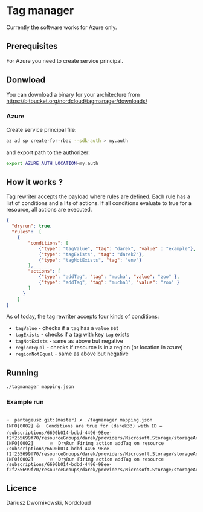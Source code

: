 # Tag manager 

Currently the software works for Azure only. 

## Prerequisites

For Azure you need to create service principal.


## Donwload

You can download a binary for your architecture from https://bitbucket.org/nordcloud/tagmanager/downloads/ 

### Azure
Create service principal file:

```bash
az ad sp create-for-rbac --sdk-auth > my.auth
```

and export path to the authorizer:

```bash
export AZURE_AUTH_LOCATION=my.auth
```

## How it works ?

Tag rewriter accepts the payload where rules are defined. Each rule has a list of conditions and a lits of actions. If all conditions evaluate to true for a resource, all actions are executed. 

```json
{
  "dryrun": true,
  "rules":  [
    {
        "conditions": [
            {"type": "tagValue", "tag": "darek", "value" : "example"},
            {"type": "tagExists", "tag": "darek7"},
            {"type": "tagNotExists", "tag": "env"}
        ], 
        "actions": [
            {"type": "addTag", "tag": "mucha", "value": "zoo" },
            {"type": "addTag", "tag": "mucha3", "value": "zoo" }
        ]
      }
    ]
}
```

As of today, the tag rewriter accepts four kinds of conditions:

* `tagValue` - checks if a `tag` has a `value` set 
* `tagExists` - checks if a tag with key `tag` exists
* `tagNotExists` - same as above but negative
* `regionEqual` - checks if resource is in a region (or location in azure)
* `regionNotEqual` - same as above but negative


## Running 

`./tagmanager mapping.json` 

### Example run

```

➜  pantageusz git:(master) ✗ ./tagmanager mapping.json
INFO[0002] 👍  Conditions are true for (darek33) with ID = /subscriptions/6690b014-bdbd-4496-98ee-f2f255699f70/resourceGroups/darek/providers/Microsoft.Storage/storageAccounts/darek33 
INFO[0002]      🔥  DryRun Firing action addTag on resource /subscriptions/6690b014-bdbd-4496-98ee-f2f255699f70/resourceGroups/darek/providers/Microsoft.Storage/storageAccounts/darek33 
INFO[0002]      🔥  DryRun Firing action addTag on resource /subscriptions/6690b014-bdbd-4496-98ee-f2f255699f70/resourceGroups/darek/providers/Microsoft.Storage/storageAccounts/darek33 

```



## Licence 

Dariusz Dwornikowski, Nordcloud

